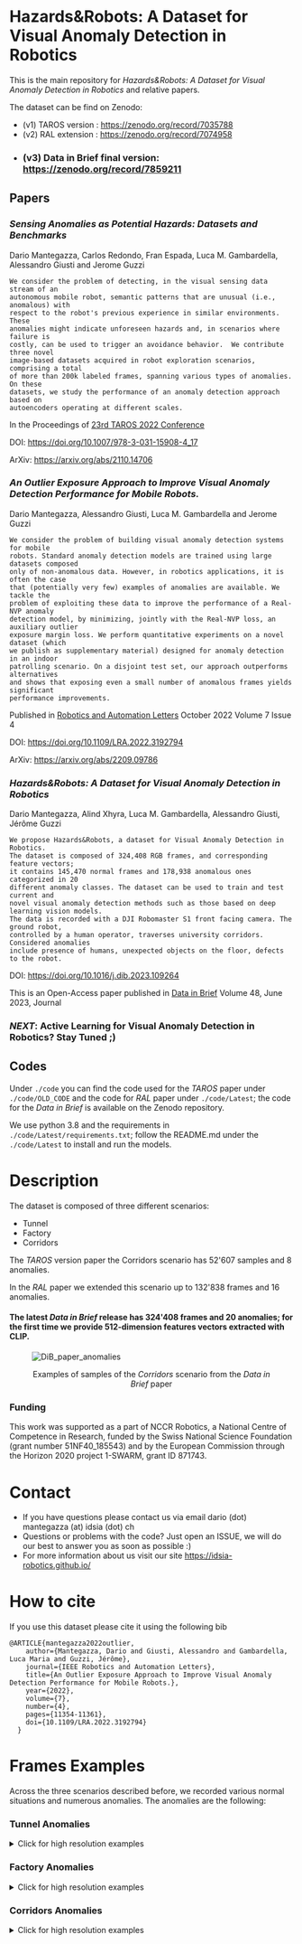 # Hazards&Robots: A Dataset for Visual Anomaly Detection in Robotics
This is the main repository for *Hazards&Robots: A Dataset for Visual Anomaly Detection in Robotics* and relative papers.

The dataset can be find on Zenodo:
- (v1) TAROS version : https://zenodo.org/record/7035788
- (v2) RAL extension : https://zenodo.org/record/7074958
- ### (v3) Data in Brief final version: https://zenodo.org/record/7859211


## Papers

### <em>Sensing Anomalies as Potential Hazards: Datasets and Benchmarks</em>
Dario Mantegazza, Carlos Redondo, Fran Espada, Luca M. Gambardella, Alessandro Giusti and Jerome Guzzi

    We consider the problem of detecting, in the visual sensing data stream of an 
    autonomous mobile robot, semantic patterns that are unusual (i.e., anomalous) with
    respect to the robot's previous experience in similar environments.  These 
    anomalies might indicate unforeseen hazards and, in scenarios where failure is 
    costly, can be used to trigger an avoidance behavior.  We contribute three novel 
    image-based datasets acquired in robot exploration scenarios, comprising a total
    of more than 200k labeled frames, spanning various types of anomalies.  On these 
    datasets, we study the performance of an anomaly detection approach based on 
    autoencoders operating at different scales.

In the Proceedings of [23rd TAROS 2022 Conference](https://ukaeaevents.com/23rd-taros/)

DOI: https://doi.org/10.1007/978-3-031-15908-4_17

ArXiv: https://arxiv.org/abs/2110.14706

### <em>An Outlier Exposure Approach to Improve Visual Anomaly Detection Performance for Mobile Robots.</em>
Dario Mantegazza, Alessandro Giusti, Luca M. Gambardella and Jerome Guzzi

    We consider the problem of building visual anomaly detection systems for mobile 
    robots. Standard anomaly detection models are trained using large datasets composed 
    only of non-anomalous data. However, in robotics applications, it is often the case 
    that (potentially very few) examples of anomalies are available. We tackle the 
    problem of exploiting these data to improve the performance of a Real-NVP anomaly 
    detection model, by minimizing, jointly with the Real-NVP loss, an auxiliary outlier 
    exposure margin loss. We perform quantitative experiments on a novel dataset (which 
    we publish as supplementary material) designed for anomaly detection in an indoor 
    patrolling scenario. On a disjoint test set, our approach outperforms alternatives 
    and shows that exposing even a small number of anomalous frames yields significant 
    performance improvements.

Published in [Robotics and Automation Letters](https://www.ieee-ras.org/publications/ra-l) October 2022 Volume 7 Issue 4


DOI: https://doi.org/10.1109/LRA.2022.3192794

ArXiv: https://arxiv.org/abs/2209.09786

### <em>Hazards&Robots: A Dataset for Visual Anomaly Detection in Robotics</em>
Dario Mantegazza, Alind Xhyra, Luca M. Gambardella, Alessandro Giusti, Jérôme Guzzi

    We propose Hazards&Robots, a dataset for Visual Anomaly Detection in Robotics. 
    The dataset is composed of 324,408 RGB frames, and corresponding feature vectors; 
    it contains 145,470 normal frames and 178,938 anomalous ones categorized in 20 
    different anomaly classes. The dataset can be used to train and test current and 
    novel visual anomaly detection methods such as those based on deep learning vision models.
    The data is recorded with a DJI Robomaster S1 front facing camera. The ground robot, 
    controlled by a human operator, traverses university corridors. Considered anomalies 
    include presence of humans, unexpected objects on the floor, defects to the robot. 

DOI: https://doi.org/10.1016/j.dib.2023.109264

This is an Open-Access paper published in [Data in Brief](https://www.sciencedirect.com/journal/data-in-brief/vol/48/suppl/C) Volume 48, June 2023, Journal

### <em>NEXT</em>: Active Learning for Visual Anomaly Detection in Robotics? Stay Tuned ;)

## Codes
Under `./code` you can find the code used for the <em>TAROS</em> paper under `./code/OLD_CODE` and the code for <em>RAL</em> paper under `./code/Latest`; the code for the <em>Data in Brief</em> is available on the Zenodo repository.

We use python 3.8 and the requirements in `./code/Latest/requirements.txt`; follow the README.md under the `./code/Latest` to install and run the models.


# Description
The dataset is composed of three different scenarios:
- Tunnel
- Factory
- Corridors

The <em>TAROS</em>  version paper the Corridors scenario has 52'607 samples and 8 anomalies. 

In the <em>RAL</em> paper we extended this scenario up to 132'838 frames and 16 anomalies.

#### The latest <em>Data in Brief</em> release has 324'408 frames and 20 anomalies; for the first time we provide 512-dimension features vectors extracted with CLIP.

<figure>
<img src="images/samples.png" alt="DiB_paper_anomalies" style="background-color:white;"/>
<p align = "center">Examples of samples of the <em>Corridors</em> scenario from the <em>Data in Brief</em> paper </p>
</figure>

### Funding
This work was supported as a part of NCCR Robotics, a National Centre of Competence in Research, funded by the Swiss National Science Foundation (grant number 51NF40\_185543) and by the European Commission through the Horizon 2020 project 1-SWARM, grant ID 871743.
# Contact

- If you have questions please contact us via email dario (dot) mantegazza (at) idsia (dot) ch
- Questions or problems with the code? Just open an ISSUE, we will do our best to answer you as soon as possible :)
- For more information about us visit our site https://idsia-robotics.github.io/

# How to cite
If you use this dataset please cite it using the following bib

    @ARTICLE{mantegazza2022outlier,
        author={Mantegazza, Dario and Giusti, Alessandro and Gambardella, Luca Maria and Guzzi, Jérôme}, 
        journal={IEEE Robotics and Automation Letters},
        title={An Outlier Exposure Approach to Improve Visual Anomaly Detection Performance for Mobile Robots.},
        year={2022}, 
        volume={7},
        number={4}, 
        pages={11354-11361}, 
        doi={10.1109/LRA.2022.3192794}
      }

# Frames Examples
Across the three scenarios described before, we recorded various normal situations and numerous anomalies.
The anomalies are the following:
### Tunnel Anomalies
<details>
  <summary>Click for high resolution examples</summary>

<figure class="image">
<img src="images/tunnel/normal1.jpg" alt="tun_normal" width="512"/>
<p><b>Normal</b> - Empty underground man made tunnel</p>
</figure>
<p></p>
<figure>
<img src="images/tunnel/wet1.jpg" alt="wet" width="512"/>
<p><b>Wet</b> - Water condensation on the tunnel walls and ceiling</p>
</figure>
<p></p>

<figure>
<img src="images/tunnel/root1.jpg" alt="root" width="512"/>
<p><b>Root</b> - Roots coming down from the ceiling and walls</p>
</figure>
<p></p>

<figure>
<img src="images/tunnel/dust1.jpg" alt="dust" width="512"/>
<p><b>Dust</b> - Dust moved by the drone </p>
</figure>
<p></p>

</details>

### Factory Anomalies
<details>
  <summary>Click for high resolution examples</summary>

<figure>
<img src="images/factory/normal1.jpg" alt="fact_normal" width="512"/>
<p><b>Normal</b> - Empty factory facility</p>
</figure>
<p></p>


<figure>
<img src="images/factory/mist1.jpg" alt="mist" width="512"/>
<p><b>Mist</b> - Mist coming from a smoke machine</p>
</figure>
<p></p>

<figure>
<img src="images/factory/tape1.jpg" alt="tape" width="512"/>
<p><b>Tape</b> - Signaling tape stretched across the facility</p>
</figure>

</details>

### Corridors Anomalies
<details>
  <summary>Click for high resolution examples</summary>

<figure>
<img src="images/corridor/normal1.jpg" alt="corridor_normal" width="512"/>
<img src="images/corridor/normal2.jpg" alt="corridor_normal2" width="512"/>
<img src="images/corridor/normal3.jpg" alt="corridor_normal3" width="512"/>
<p><b>Normal</b> - Empty university corridors (on different floors)</p>
</figure>
<p></p>

<figure>
<img src="images/corridor/box.jpg" alt="box" width="512"/>
<p><b>Box</b> - Cardboard boxes placed in front/near of the robot</p>
</figure>
<p></p>

<figure>
<img src="images/corridor/cable.jpg" alt="cable" width="512"/>
<p><b>Cable</b> - Various cables layed on the floor around and in front of the robot</p>
</figure>
<p></p>

<figure>
<img src="images/corridor/debris.jpg" alt="debris" width="512"/>
<p><b>Debris</b> - Various debris </p>
</figure>
<p></p>

<figure>
<img src="images/corridor/defects.jpg" alt="defects" width="512"/>
<p><b>Defects</b> - Defects of the robot</p>
</figure>
<p></p>

<figure>
<img src="images/corridor/door.jpg" alt="door" width="512"/>
<p><b>Door</b> - Open doors where doors should be closed</p>
</figure>
<p></p>

<figure>
<img src="images/corridor/human.jpg" alt="human" width="512"/>
<p><b>Human</b> - Human presence</p>
</figure>
<p></p>

<figure>
<img src="images/corridor/clutter.jpg" alt="clutter" width="512"/>
<p><b>Clutter</b> - Chairs, tables and furniture moved around the corridor</p>
</figure>
<p></p>

<figure>
<img src="images/corridor/foam.jpg" alt="foam" width="512"/>
<p><b>Foam</b> - Foam placed on the floor</p>
</figure>
<p></p>

<figure>
<img src="images/corridor/sawdust.jpg" alt="sawdust" width="512"/>
<p><b>Sawdust</b> - Sawdust placed on the floor</p>
</figure>
<p></p>

<figure>
<img src="images/corridor/cellophane.jpg" alt="cellophane" width="512"/>
<p><b>Cellophane</b> - Cellophane foil stretched between walls</p>
</figure>
<p></p>

<figure>
<img src="images/corridor/floor.jpg" alt="floor" width="512"/>
<p><b>Floor</b> - Fake flooring different than original floor</p>
</figure>
<p></p>

<figure>
<img src="images/corridor/screws.jpg" alt="screws" width="512"/>
<p><b>Screws</b> - Small screws and bolts placed in front of the robot</p>
</figure>
<p></p>

<figure>
<img src="images/corridor/water.jpg" alt="water" width="512"/>
<p><b>Water</b> - Water puddle in front of robot</p>
</figure>
<p></p>

<figure>
<img src="images/corridor/cones.jpg" alt="cones" width="512"/>
<p><b>Cones</b> - Multiple orange cones placed in the corridor</p>
</figure>
<p></p>

<figure>
<img src="images/corridor/hanging_cable.jpg" alt="hanghingcables" width="512"/>
<p><b>Hanging cables</b> - Cables hanging from the ceiling</p>
</figure>

</details>
